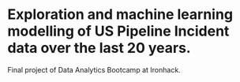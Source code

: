 # Exploration and machine learning modelling of US Pipeline Incident data over the last 20 years. 

Final project of Data Analytics Bootcamp at Ironhack.
